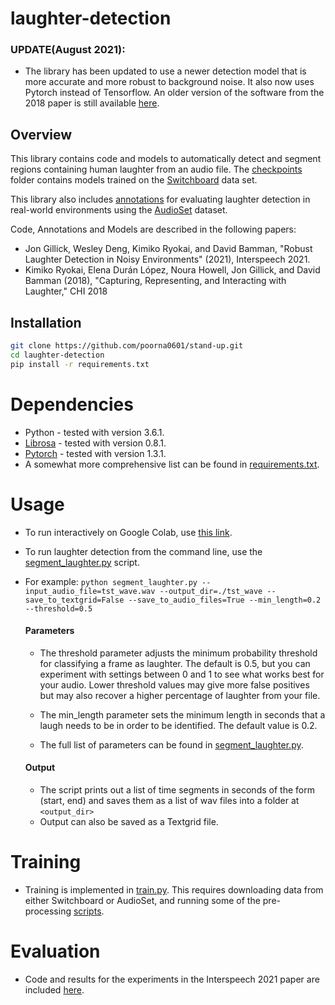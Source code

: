 # laughter-detection

### UPDATE(August 2021):
* The library has been updated to use a newer detection model that is more accurate and more robust to background noise. It also now uses Pytorch instead of Tensorflow. An older version of the software from the 2018 paper is still available [here](https://github.com/jrgillick/laughter-detection/tree/v1.0).

## Overview

This library contains code and models to automatically detect and segment regions containing human laughter from an audio file. The [checkpoints](checkpoints/) folder contains models trained on the [Switchboard](https://catalog.ldc.upenn.edu/ldc97s62) data set.

This library also includes [annotations](data/audioset/annotations/clean_laughter_annotations.csv) for evaluating laughter detection in real-world environments using the [AudioSet](https://research.google.com/audioset/) dataset.

Code, Annotations and Models are described in the following papers:

- Jon Gillick, Wesley Deng, Kimiko Ryokai, and David Bamman, "Robust Laughter Detection in Noisy Environments" (2021), Interspeech 2021.
- Kimiko Ryokai, Elena Durán López, Noura Howell, Jon Gillick, and David Bamman (2018), "Capturing, Representing, and Interacting with Laughter," CHI 2018


## Installation

```sh
git clone https://github.com/poorna0601/stand-up.git
cd laughter-detection
pip install -r requirements.txt
```

# Dependencies
- Python - tested with version 3.6.1.
- [Librosa](http://librosa.github.io/librosa/) - tested with version 0.8.1.
- [Pytorch](https://pytorch.org/) - tested with version 1.3.1.
- A somewhat more comprehensive list can be found in [requirements.txt](requirements.txt).

# Usage
- To run interactively on Google Colab, use [this link](https://colab.research.google.com/github/jrgillick/laughter-detection/blob/master/laughter-detection-interactive.ipynb).
- To run laughter detection from the command line, use the [segment_laughter.py](segment_laughter.py) script.  
- For example: `python segment_laughter.py --input_audio_file=tst_wave.wav --output_dir=./tst_wave --save_to_textgrid=False --save_to_audio_files=True --min_length=0.2 --threshold=0.5`

  #### Parameters
  - The threshold parameter adjusts the minimum probability threshold for classifying a frame as laughter. The default is 0.5, but you can  experiment with settings between 0 and 1 to see what works best for your audio. Lower threshold values may give more false positives but may also recover a higher percentage of laughter from your file.

  - The min_length parameter sets the minimum length in seconds that a laugh needs to be in order to be identified. The default value is 0.2.
  - The full list of parameters can be found in [segment_laughter.py](segment_laughter.py).

  #### Output
  - The script prints out a list of time segments in seconds of the form (start, end) and saves them as a list of wav files into a folder at `<output_dir>`
  - Output can also be saved as a Textgrid file.

# Training
- Training is implemented in [train.py](train.py). This requires downloading data from either Switchboard or AudioSet, and running some of the pre-processing [scripts](scripts).

# Evaluation
- Code and results for the experiments in the Interspeech 2021 paper are included [here](scripts/Evaluation).

